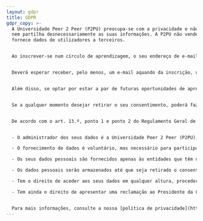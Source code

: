 ```yaml
---
layout: gdpr
title: GDPR
gdpr_copy: >-
  A Universidade Peer 2 Peer (P2PU) preocupa-se com a privacidade e não processa
  nem partilha desnecessariamente as suas informações. A P2PU não vende nem
  fornece dados de utilizadores a terceiros.


  Ao inscrever-se num círculo de aprendizagem, o seu endereço de e-mail e as informações fornecidas no formulário de inscrição serão compartilhadas com o facilitador do círculo de aprendizagem.


  Deverá esperar receber, pelo menos, um e-mail aquando da inscrição, um e-mail por reunião e, talvez, mais alguns e-mails do seu facilitador com informações adicionais e / ou uma solicitação para dar o seu feedback sobre a experiência. 


  Além disso, se optar por estar a par de futuras oportunidades de aprendizagem da P2PU, receberá e-mails da P2PU (4 mensagens por ano, ou menos).


  Se a qualquer momento desejar retirar o seu consentimento, poderá fazê-lo seguindo as instruções incluídas em todas as mensagens que lhe enviamos. Em alternativa, poderá também fazê-lo [nesta página](https://learningcircles.p2pu.org/en/optout/).


  De acordo com o art. 13.º, ponto 1 e ponto 2 do Regulamento Geral de Proteção de Dados Pessoais de 27 de abril de 2016 (RGPD) informamos que:


  - O administrador dos seus dados é a Universidade Peer 2 Peer (P2PU), com endereço registado em 2973 16th St., Suite 300, São Francisco, CA 94110, EUA, sob o número de identificação de empregador 27-5006096.

  - O fornecimento de dados é voluntário, mas necessário para participar neste programa.

  - Os seus dados pessoais são fornecidos apenas às entidades que têm de ter acesso aos mesmos para garantir a qualidade do serviço (a P2PU, o facilitador e a organização que coordena o círculo de aprendizagem).

  - Os dados pessoais serão armazenados até que seja retirado o consentimento.

  - Tem o direito de aceder aos seus dados em qualquer altura, proceder à sua retificação e/ou eliminação, limitar o seu processamento, o direito à transferência de dados e o direito de retirar o seu consentimento, sem afetar a legalidade do processamento realizado, com base na autorização antes da anulação.

  - Tem ainda o direito de apresentar uma reclamação ao Presidente da Comissão de Proteção de Dados, se considerar que o processamento de dados pessoais viola o RGPD ou as disposições aplicáveis em relação ao processamento de dados pessoais. 


  Para mais informações, consulte a nossa [política de privacidade](https://www.p2pu.org/en/privacy/), [termos de serviço](https://www.p2pu.org/en/terms/) ou entre em contacto connosco em [privacy@p2pu.org](mailto:privacy@p2pu.org).
---
```

